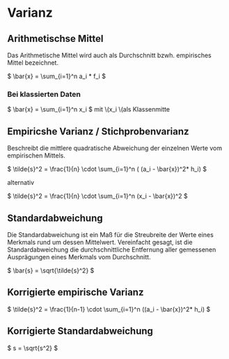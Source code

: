 # Varianz

## Arithmetischse Mittel

Das Arithmetische Mittel wird auch als Durchschnitt bzwh. empirisches Mittel bezeichnet.

$
	\bar{x} = \sum_{i=1}^n a_i * f_i
$


### Bei klassierten Daten
$
\bar{x} = \sum_{i=1}^n x_i
$
mit \\(x_i \\(als Klassenmitte


## Empiricshe Varianz / Stichprobenvarianz

Beschreibt die mittlere quadratische Abweichung der einzelnen Werte vom empirischen Mittels.

$
\tilde{s}^2
= \frac{1}{n} \cdot \sum_{i=1}^n (
(a_i - \bar{x})^2* h_i)
$

alternativ

$
\tilde{s}^2 = \frac{1}{n} \cdot \sum_{i=1}^n (x_i - \bar{x})^2
$

## Standardabweichung

Die Standardabweichung ist ein Maß für die Streubreite der Werte eines Merkmals rund um dessen Mittelwert.
Vereinfacht gesagt, ist die Standardabweichung die durchschnittliche Entfernung aller gemessenen Ausprägungen eines Merkmals vom Durchschnitt.

$
\bar{s} = \sqrt{\tilde{s}^2}
$

## Korrigierte empirische Varianz

$
\tilde{s}^2 = \frac{1}{n-1} \cdot \sum_{i=1}^n ((a_i - \bar{x})^2* h_i)
$


## Korrigierte Standardabweichung

$
s = \sqrt{s^2}
$